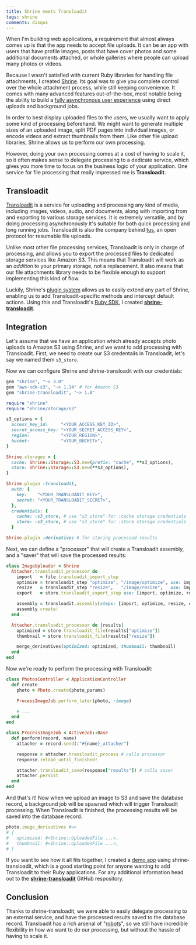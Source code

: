 ```yaml
---
title: Shrine meets Transloadit
tags: shrine
comments: disqus
---
```


When I'm building web applications, a requirement that almost always comes up
is that the app needs to accept file uploads. It can be an app with users that
have profile images, posts that have cover photos and some additional documents
attached, or whole galleries where people can upload many photos or videos.

Because I wasn't satisfied with current Ruby libraries for handling file
attachments, I created [Shrine]. Its goal was to give you complete control
over the whole attachment process, while still keeping convenience. It comes
with many advanced features out-of-the-box, most notable being the ability to
build a [fully asynchronous user experience] using direct uploads and
background jobs.

In order to best display uploaded files to the users, we usually want to apply
some kind of processing beforehand. We might want to generate multiple sizes of
an uploaded image, split PDF pages into individual images, or encode videos and
extract thumbnails from them. Like other file upload libraries, Shrine allows
us to perform our own processing.

However, doing your own processing comes at a cost of having to scale it, so it
often makes sense to delegate processing to a dedicate service, which gives you
more time to focus on the business logic of your application. One service for
file processing that really impressed me is **Transloadit**.

## Transloadit

[Transloadit] is a service for uploading and processing any kind of media,
including images, videos, audio, and documents, along with importing from and
exporting to various storage services. It is extremely versatile, and by doing
processing asynchronously it's suitable for both quick processing and long
running jobs. Transloadit is also the company behind [tus], an open protocol
for resumable file uploads.

Unlike most other file processing services, Transloadit is only in charge of
processing, and allows you to export the processed files to dedicated storage
services like Amazon S3. This means that Transloadit will work as an *addition*
to your primary storage, not a replacement. It also means that our file
attachments library needs to be flexible enough to support implementing this
kind of flow.

Luckily, Shrine's [plugin system] allows us to easily extend any part of
Shrine, enabling us to add Transloadit-specific methods and intercept default
actions. Using this and Transloadit's [Ruby SDK], I created
**[shrine-transloadit]**.

## Integration

Let's assume that we have an application which already accepts photo uploads to
Amazon S3 using Shrine, and we want to add processing with Transloadit. First,
we need to create our S3 credentails in Transloadit, let's say we named them
`s3_store`.

Now we can configure Shrine and shrine-transloadit with our credentials:

```rb
gem "shrine", "~> 3.0"
gem "aws-sdk-s3", "~> 1.14" # for Amazon S3
gem "shrine-transloadit", "~> 1.0"
```

```rb
require "shrine"
require "shrine/storage/s3"

s3_options = {
  access_key_id:     "<YOUR_ACCESS_KEY_ID>",
  secret_access_key: "<YOUR_SECRET_ACCESS_KEY>",
  region:            "<YOUR_REGION>",
  bucket:            "<YOUR_BUCKET>",
}

Shrine.storages = {
  cache: Shrine::Storage::S3.new(prefix: "cache", **s3_options),
  store: Shrine::Storage::S3.new(**s3_options),
}

Shrine.plugin :transloadit,
  auth: {
    key:    "<YOUR_TRANSLOADIT_KEY>",
    secret: "<YOUR_TRANSLOADIT_SECRET>",
  },
  credentials: {
    cache: :s3_store, # use "s3_store" for :cache storage credentials
    store: :s3_store, # use "s3_store" for :store storage credentials
  }

Shrine.plugin :derivatives # for storing processed results
```

Next, we can define a "processor" that will create a Transloadit assembly, and
a "saver" that will save the processed results:

```rb
class ImageUploader < Shrine
  Attacher.transloadit_processor do
    import   = file.transloadit_import_step
    optimize = transloadit_step "optimize", "/image/optimize", use: import
    resize   = transloadit_step "resize",   "/image/resize",   use: import, width: 300
    export   = store.transloadit_export_step use: [import, optimize, resize]

    assembly = transloadit.assembly(steps: [import, optimize, resize, export])
    assembly.create!
  end

  Attacher.transloadit_processor do |results|
    optimized = store.transloadit_file(results["optimize"])
    thumbnail = store.transloadit_file(results["resize"])

    merge_derivatives(optimized: optimized, thumbnail: thumbnail)
  end
end
```

Now we're ready to perform the processing with Transloadit:

```rb
class PhotosController < ApplicationController
  def create
    photo = Photo.create(photo_params)

    ProcessImageJob.perform_later(photo, :image)

    # ...
  end
end
```
```rb
class ProcessImageJob < ActiveJob::Base
  def perform(record, name)
    attacher = record.send(:"#{name}_attacher")

    response = attacher.transloadit_process # calls processor
    response.reload_until_finished!

    attacher.transloadit_save(response["results"]) # calls saver
    attacher.persist
  end
end
```

And that's it! Now when we upload an image to S3 and save the database record,
a background job will be spawned which will trigger Transloadit processing.
When Transloadit is finished, the processing results will be saved into the
database record.

```rb
photo.image_derivatives #=>
# {
#   optimized: #<Shrine::UploadedFile ...>,
#   thumbnail: #<Shrine::UploadedFile ...>,
# }
```

If you want to see how it all fits together, I created a [demo app] using
shrine-transloadit, which is a good starting point for anyone wanting to add
Transloadit to their Ruby applications. For any additional information head out
to the **[shrine-transloadit]** GitHub respository.

## Conclusion

Thanks to shrine-transloadit, we were able to easily delegate processing to an
external service, and have the processed results saved to the database record.
Transloadit has a rich arsenal of "[robots]", so we still have incredible
flexibility in how we want to do our processing, but without the hassle of
having to scale it.

[Transloadit]: https://transloadit.com/
[Ruby SDK]: https://github.com/transloadit/ruby-sdk
[Shrine]: https://shrinerb.com
[shrine-transloadit]: https://github.com/shrinerb/shrine-transloadit
[tus]: http://tus.io/
[fully asynchronous user experience]: https://twin.github.io/file-uploads-asynchronous-world/
[plugin system]: https://shrinerb.com/docs/creating-storages
[robots]: https://transloadit.com/docs/conversion-robots/
[demo app]: https://github.com/shrinerb/shrine-transloadit/tree/master/demo
